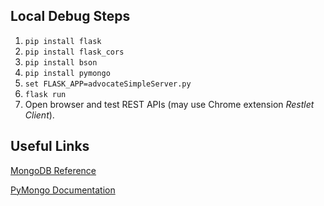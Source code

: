 ## Local Debug Steps

1. `pip install flask`
2. `pip install flask_cors`
3. `pip install bson`
4. `pip install pymongo`
5. `set FLASK_APP=advocateSimpleServer.py`
6. `flask run`
7. Open browser and test REST APIs (may use Chrome extension *Restlet Client*).

## Useful Links

[MongoDB Reference](https://docs.mongodb.com/manual/reference/)

[PyMongo Documentation](https://api.mongodb.com/python/current/)